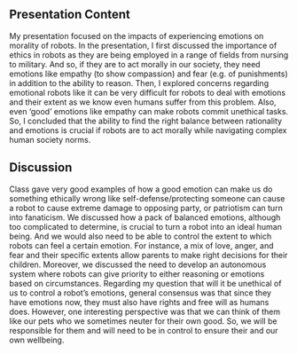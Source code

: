 ## Presentation Content
My presentation focused on the impacts of experiencing emotions on morality of robots.
In the presentation, I first discussed the importance of ethics in robots as they are being employed in a range of fields from nursing to military. 
And so, if they are to act morally in our society, they need emotions like empathy (to show compassion) and fear (e.g. of punishments) in addition to the ability
to reason. Then, I explored concerns regarding emotional robots like it can be very difficult for robots to deal with emotions and their extent as we know even
humans suffer from this problem. Also, even ‘good’ emotions like empathy can make robots commit unethical tasks. So, I concluded that the ability to find the right 
balance between rationality and emotions is crucial if robots are to act morally while navigating complex human society norms.

## Discussion
Class gave very good examples of how a good emotion can make us do something ethically wrong like self-defense/protecting someone can cause a robot to cause 
extreme damage to opposing party, or patriotism can turn into fanaticism. We discussed how a pack of balanced emotions, although too complicated to determine, is crucial 
to turn a robot into an ideal human being. And we would also need to be able to control the extent to which robots can feel a certain emotion. For instance, a mix of 
love, anger, and fear and their specific extents allow parents to make right decisions for their children. Moreover, we discussed the need to develop an autonomous 
system where robots can give priority to either reasoning or emotions based on circumstances. 
Regarding my question that will it be unethical of us to control a robot’s emotions, general consensus was that since they have emotions now, they must also have
rights and free will as humans does. However, one interesting perspective was that we can think of them like our pets who we sometimes neuter for their own good. 
So, we will be responsible for them and will need to be in control to ensure their and our own wellbeing.

